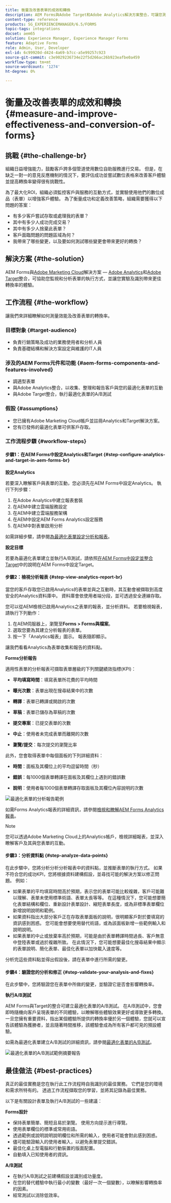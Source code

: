 ```yaml
---
title: 衡量及改善表單的成效和轉換
description: AEM Forms與Adobe Target和Adobe Analytics解決方案整合，可讓您測量並改善表單的效能和轉換率。
content-type: reference
products: SG_EXPERIENCEMANAGER/6.5/FORMS
topic-tags: integrations
docset: aem65
solution: Experience Manager, Experience Manager Forms
feature: Adaptive Forms
role: Admin, User, Developer
exl-id: 6c99920d-d424-4a69-b7cc-a5e99257c923
source-git-commit: c3e9029236734e22f5d266ac26b923eafbe0a459
workflow-type: tm+mt
source-wordcount: '1274'
ht-degree: 0%

---
```


# 衡量及改善表單的成效和轉換{#measure-and-improve-effectiveness-and-conversion-of-forms}

## 挑戰 {#the-challenge-br}

組織日益增強能力，鼓勵客戶跨多個管道使用數位自助服務進行交易。 但是，在缺乏一對一的意見反應機制的情況下，要評估成功並嘗試數位表格來改善客戶體驗並提高轉換率變得很有挑戰性。

為了最大化ROI，組織必須監控客戶與服務的互動方式，並實驗使用他們的數位成品（表單）以增強客戶體驗。 為了衡量成功和定義改善策略，組織需要獲得以下問題的答案：

* 有多少客戶嘗試存取或處理我的表單？
* 其中有多少人成功完成交易？
* 其中有多少人捨棄此表單？
* 客戶面臨問題的問題區域為何？
* 我帶來了哪些變更，以及要如何測試哪些變更會帶來更好的轉換？

## 解決方案 {#the-solution}

AEM Forms與[Adobe Marketing Cloud](https://www.adobe.com/marketing-cloud.html)解決方案 — [Adobe Analytics](https://www.adobe.com/marketing-cloud/web-analytics.html)和[Adobe Target](https://www.adobe.com/marketing-cloud/testing-targeting.html)整合，可協助您監視和分析表單的執行方式，並讓您實驗及識別帶來更佳轉換率的體驗。

## 工作流程 {#the-workflow}

讓我們來詳細瞭解如何測量效能及改善表單的轉換率。

### 目標對象 {#target-audience}

* 負責行銷策略及成功的業務使用者和分析人員
* 負責基礎結構和解決方案設定與維護的IT人員

### 涉及的AEM Forms元件和功能 {#aem-forms-components-and-features-involved}

* 調適型表單
* 與Adobe Analytics整合，以收集、整理和報告客戶與您的最適化表單的互動
* 與Adobe Target整合，執行最適化表單的A/B測試

### 假設 {#assumptions}

* 您已擁有Adobe Marketing Cloud帳戶並註冊Analytics和Target解決方案。
* 您有已發佈的最適化表單可供客戶存取。

### 工作流程步驟 {#workflow-steps}

#### 步驟1：在AEM Forms中設定Analytics和Target  {#step-configure-analytics-and-target-in-aem-forms-br}

**設定Analytics**

若要深入瞭解客戶與表單的互動，您必須先在AEM Forms中設定Analytics。 執行下列步驟：

1. 在Adobe Analytics中建立報表套裝
1. 在AEM中建立雲端服務設定
1. 在AEM中建立雲端服務架構
1. 在AEM中設定AEM Forms Analytics設定服務
1. 在AEM中對表單啟用分析

如需詳細步驟，請參閱[為最適化表單設定分析和報表](../../forms/using/configure-analytics-forms-documents.md)。

**設定目標**

若要為最適化表單建立並執行A/B測試，請依照[在AEM Forms中設定並整合Target](../../forms/using/ab-testing-adaptive-forms.md#p-set-up-and-integrate-target-in-aem-forms-p)中的說明在AEM Forms中設定Target。

#### 步驟2：檢視分析報表 {#step-view-analytics-report-br}

當您的客戶存取您已啟用Analytics的表單並與之互動時，其互動會被擷取到高度安全的Analytics資料庫中。 資料庫會依使用者端分段，並可透過安全連線存取。

您可以從AEM檢視已啟用Analytics之表單的報表，並分析資料。 若要檢視報表，請執行下列動作：

1. 在AEM伺服器上，瀏覽至&#x200B;**Forms > Forms與檔案**。
1. 選取您要為其建立分析報表的表單。
1. 按一下「Analytics報表」圖示。 報表隨即顯示。

讓我們看看Analytics為表單收集和報告的資料點。

**Forms分析報告**

適用性表單的分析報表可擷取表單層級的下列關鍵績效指標(KPI)：

* **平均填寫時間**：填寫表單所花費的平均時間
* **曝光次數**：表單出現在搜尋結果中的次數

* **轉譯**：表單已轉譯或開啟的次數
* **草稿**：表單已儲存為草稿的次數

* **提交專案**：已提交表單的次數
* **中止**：使用者未完成表單而離開的次數
* **瀏覽/提交**：每次提交的瀏覽比率

此外，您會取得表單中每個面板的下列詳細資料：

* **時間**：面板及其欄位上的平均逗留時間（秒）

* **錯誤**：每1000個表單轉譯在面板及其欄位上遇到的錯誤數

* **說明**：使用者每1000個表單轉譯存取面板及其欄位內容說明的次數

![最適化表單的分析報告範例](assets/summary-report.png)

如需Forms Analytics報表的詳細資訊，請參閱[檢視和瞭解AEM Forms Analytics報表](../../forms/using/view-understand-aem-forms-analytics-reports.md)。

>[!NOTE]
>
>您可以透過Adobe Marketing Cloud上的Analytics帳戶，檢視詳細報表，並深入瞭解客戶及其與您表單的互動。

#### 步驟3：分析資料點 {#step-analyze-data-points}

在此步驟中，您將分析分析分析報表中的資料點，並推斷表單的執行方式。 如果不符合您的成功KPI，您將根據資料建構假設，並尋找可能的解決方案以修正問題。 例如：

* 如果表單的平均填寫時間高於預期，表示您的表單可能比較複雜，客戶可能難以理解、表單未使用標準術語、表單太長等等。 在這種情況下，您可能想要簡化表單結構和欄位、重新設計表單設計、縮短表單長度，或為非標準表單欄位新增說明說明和範例。
* 如果資料指出大部分客戶正在存取表單面板的說明，很明顯客戶對於要填寫的資訊感到困惑。 您可能會想要使用替代術語，或為該面板新增一些範例輸入和說明說明。
* 如果表單的中止或放棄率高於預期，可能是由於表單轉譯時間過長、客戶無意中登陸表單或過於複雜所致。 在此情況下，您可能想要最佳化搜尋結果中顯示的表單說明、簡化表單、最佳化表單以加快載入速度等。

分析完這些資料點並得出假設後，請在表單中進行所需的變更。

#### 步驟4：驗證您的分析和修正 {#step-validate-your-analysis-and-fixes}

在此步驟中，您將驗證您在表單中所做的變更，並驗證它是否會影響轉換率。

**執行A/B測試**

AEM Forms與Target的整合可建立最適化表單的A/B測試。 在A/B測試中，您會即時隨機向客戶呈現表單的不同體驗，以瞭解哪些體驗效果更好或導致更多轉換。 一旦您擁有重要資料，指出某個體驗所提供的轉換率優於另一個體驗，您就可以宣告該體驗為獲勝者，並且隨著時間推移，該體驗會成為所有客戶都可見的預設體驗。

如需為最適化表單建立A/B測試的詳細資訊，請參閱[最適化表單的A/B測試](../../forms/using/ab-testing-adaptive-forms.md)。

![最適化表單的A/B測試範例摘要報告](assets/ab-test-report-4.png)

## 最佳做法 {#best-practices}

真正的最佳實務是您在執行此工作流程時自我識別的最佳實務。 它們是您的環境和需求所特有的。 透過工作流程擷取您的學習，並將其記錄為最佳實務。

以下是有關設計表單及執行A/B測試的一些建議：

**Forms設計**

* 保持表單簡單、簡短且易於瀏覽。 使用方向提示進行導覽。
* 使用表單欄位的標準或常用術語。
* 透過範例或說明說明說明欄位和所需的輸入，使用者可能會對此感到困惑。
* 儘可能驗證輸入的使用者輸入，以避免表單提交錯誤。
* 最佳化桌上型電腦和行動裝置的版面配置。
* 自動填入已知使用者的資訊。

**A/B測試**

* 在執行A/B測試之前建構假設並識別成功量度。
* 在您的替代體驗中執行最小的變數（最好一次一個變數），以瞭解影響轉換率的因素。
* 經常測試以消除低效率。
